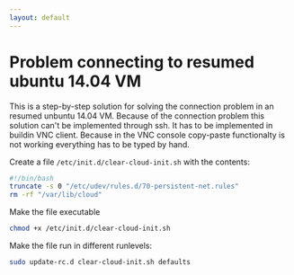 ```yaml
---
layout: default
---
```


# Problem connecting to resumed ubuntu 14.04 VM

This is a step-by-step solution for solving the connection problem in an resumed unbuntu 14.04 VM. Because of the connection problem this solution can't be implemented through ssh. It has to be implemented in buildin VNC client. Because in the VNC console copy-paste functionalty is not working everything has to be typed by hand.


Create a file `/etc/init.d/clear-cloud-init.sh` with the contents:

```bash
#!/bin/bash
truncate -s 0 "/etc/udev/rules.d/70-persistent-net.rules"
rm -rf "/var/lib/cloud"
```
Make the file executable
```bash
chmod +x /etc/init.d/clear-cloud-init.sh
```
Make the file run in different runlevels:

```bash
sudo update-rc.d clear-cloud-init.sh defaults
```
